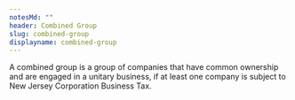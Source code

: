 ```yaml
---
notesMd: ""
header: Combined Group
slug: combined-group
displayname: combined-group
---
```

A combined group is a group of companies that have common ownership  and are engaged in a unitary business, if at least one company is subject to New Jersey Corporation Business Tax. 
